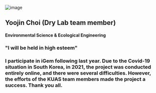 ![image](https://user-images.githubusercontent.com/87371591/135803442-19e64db5-e00b-4754-9b48-df16f5c89655.png)

## Yoojin Choi (Dry Lab team member)
#### Environmental Science & Ecological Engineering 
### "I will be held in high esteem"
### I participate in iGem following last year. Due to the Covid-19 situation in South Korea, in 2021, the project was conducted entirely online, and there were several difficulties. However, the efforts of the KUAS team members made the project a success. Thank you all.

